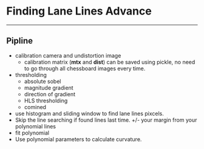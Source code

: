 # **Finding Lane Lines Advance** 

---

## Pipline
* calibration camera and undistortion image
	- calibration matrix (**mtx** and **dist**) can be saved using pickle, no need to go through all chessboard images every time.
* thresholding
	- absolute sobel
	- magnitude gradient
	- direction of gradient
	- HLS thresholding
	- comined
* use histogram and sliding window to find lane lines pixcels.
* Skip the line searching if found lines last time. +/- your margin from your polynomial lines
* fit polynomial
* Use polynomial parameters to calculate curvature. 